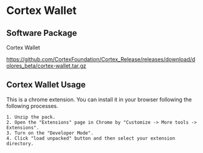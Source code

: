 # Cortex Wallet

## Software Package

Cortex Wallet 

https://github.com/CortexFoundation/Cortex_Release/releases/download/dolores_beta/cortex-wallet.tar.gz

## Cortex Wallet Usage

This is a chrome extension. You can install it in your browser following the following processes.

```
1. Unzip the pack.
2. Open the "Extensions" page in Chrome by "Customize -> More tools -> Extensions".
3. Turn on the "Developer Mode".
4. Click "load unpacked" button and then select your extension directory.
```
